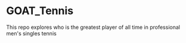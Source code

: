 # GOAT_Tennis
This repo explores who is the greatest player of all time in professional men's singles tennis
